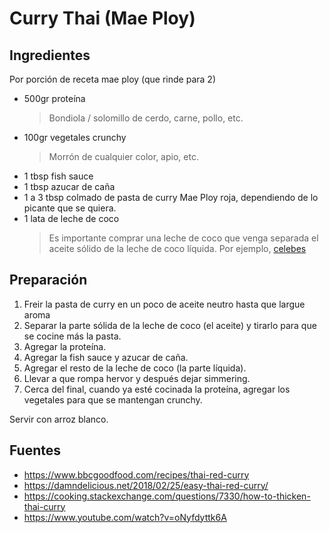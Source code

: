 Curry Thai (Mae Ploy)
=====================

Ingredientes
------------

Por porción de receta mae ploy (que rinde para 2)

- 500gr proteína
  > Bondiola / solomillo de cerdo, carne, pollo, etc.
- 100gr vegetales crunchy
  > Morrón de cualquier color, apio, etc.
- 1 tbsp fish sauce
- 1 tbsp azucar de caña
- 1 a 3 tbsp colmado de pasta de curry Mae Ploy roja, dependiendo de lo picante
  que se quiera.
- 1 lata de leche de coco
  > Es importante comprar una leche de coco que venga separada el aceite sólido
  > de la leche de coco líquida. Por ejemplo, [celebes](img/celebes.png)

Preparación
-----------

1. Freir la pasta de curry en un poco de aceite neutro hasta que largue aroma
2. Separar la parte sólida de la leche de coco (el aceite) y tirarlo para que
   se cocine más la pasta.
3. Agregar la proteína.
4. Agregar la fish sauce y azucar de caña.
5. Agregar el resto de la leche de coco (la parte líquida).
6. Llevar a que rompa hervor y después dejar simmering.
7. Cerca del final, cuando ya esté cocinada la proteína, agregar los vegetales
   para que se mantengan crunchy.

Servir con arroz blanco.

Fuentes
-------

* https://www.bbcgoodfood.com/recipes/thai-red-curry
* https://damndelicious.net/2018/02/25/easy-thai-red-curry/
* https://cooking.stackexchange.com/questions/7330/how-to-thicken-thai-curry
* https://www.youtube.com/watch?v=oNyfdyttk6A
